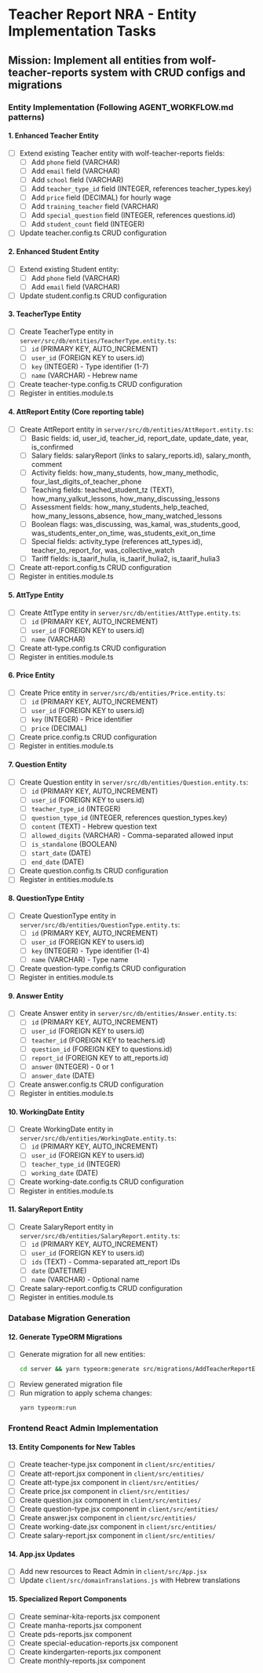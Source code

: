 # Teacher Report NRA - Entity Implementation Tasks

## Mission: Implement all entities from wolf-teacher-reports system with CRUD configs and migrations

### Entity Implementation (Following AGENT_WORKFLOW.md patterns)

#### 1. Enhanced Teacher Entity  
- [ ] Extend existing Teacher entity with wolf-teacher-reports fields:
  - [ ] Add `phone` field (VARCHAR)
  - [ ] Add `email` field (VARCHAR) 
  - [ ] Add `school` field (VARCHAR)
  - [ ] Add `teacher_type_id` field (INTEGER, references teacher_types.key)
  - [ ] Add `price` field (DECIMAL) for hourly wage
  - [ ] Add `training_teacher` field (VARCHAR)
  - [ ] Add `special_question` field (INTEGER, references questions.id)
  - [ ] Add `student_count` field (INTEGER)
- [ ] Update teacher.config.ts CRUD configuration

#### 2. Enhanced Student Entity
- [ ] Extend existing Student entity:
  - [ ] Add `phone` field (VARCHAR)
  - [ ] Add `email` field (VARCHAR)
- [ ] Update student.config.ts CRUD configuration

#### 3. TeacherType Entity
- [ ] Create TeacherType entity in `server/src/db/entities/TeacherType.entity.ts`:
  - [ ] `id` (PRIMARY KEY, AUTO_INCREMENT)
  - [ ] `user_id` (FOREIGN KEY to users.id)
  - [ ] `key` (INTEGER) - Type identifier (1-7)
  - [ ] `name` (VARCHAR) - Hebrew name
- [ ] Create teacher-type.config.ts CRUD configuration
- [ ] Register in entities.module.ts

#### 4. AttReport Entity (Core reporting table)
- [ ] Create AttReport entity in `server/src/db/entities/AttReport.entity.ts`:
  - [ ] Basic fields: id, user_id, teacher_id, report_date, update_date, year, is_confirmed
  - [ ] Salary fields: salaryReport (links to salary_reports.id), salary_month, comment
  - [ ] Activity fields: how_many_students, how_many_methodic, four_last_digits_of_teacher_phone
  - [ ] Teaching fields: teached_student_tz (TEXT), how_many_yalkut_lessons, how_many_discussing_lessons
  - [ ] Assessment fields: how_many_students_help_teached, how_many_lessons_absence, how_many_watched_lessons
  - [ ] Boolean flags: was_discussing, was_kamal, was_students_good, was_students_enter_on_time, was_students_exit_on_time
  - [ ] Special fields: activity_type (references att_types.id), teacher_to_report_for, was_collective_watch
  - [ ] Tariff fields: is_taarif_hulia, is_taarif_hulia2, is_taarif_hulia3
- [ ] Create att-report.config.ts CRUD configuration
- [ ] Register in entities.module.ts

#### 5. AttType Entity
- [ ] Create AttType entity in `server/src/db/entities/AttType.entity.ts`:
  - [ ] `id` (PRIMARY KEY, AUTO_INCREMENT)
  - [ ] `user_id` (FOREIGN KEY to users.id)
  - [ ] `name` (VARCHAR)
- [ ] Create att-type.config.ts CRUD configuration
- [ ] Register in entities.module.ts

#### 6. Price Entity
- [ ] Create Price entity in `server/src/db/entities/Price.entity.ts`:
  - [ ] `id` (PRIMARY KEY, AUTO_INCREMENT)
  - [ ] `user_id` (FOREIGN KEY to users.id)
  - [ ] `key` (INTEGER) - Price identifier
  - [ ] `price` (DECIMAL)
- [ ] Create price.config.ts CRUD configuration
- [ ] Register in entities.module.ts

#### 7. Question Entity
- [ ] Create Question entity in `server/src/db/entities/Question.entity.ts`:
  - [ ] `id` (PRIMARY KEY, AUTO_INCREMENT)
  - [ ] `user_id` (FOREIGN KEY to users.id)
  - [ ] `teacher_type_id` (INTEGER)
  - [ ] `question_type_id` (INTEGER, references question_types.key)
  - [ ] `content` (TEXT) - Hebrew question text
  - [ ] `allowed_digits` (VARCHAR) - Comma-separated allowed input
  - [ ] `is_standalone` (BOOLEAN)
  - [ ] `start_date` (DATE)
  - [ ] `end_date` (DATE)
- [ ] Create question.config.ts CRUD configuration
- [ ] Register in entities.module.ts

#### 8. QuestionType Entity
- [ ] Create QuestionType entity in `server/src/db/entities/QuestionType.entity.ts`:
  - [ ] `id` (PRIMARY KEY, AUTO_INCREMENT)
  - [ ] `user_id` (FOREIGN KEY to users.id)
  - [ ] `key` (INTEGER) - Type identifier (1-4)
  - [ ] `name` (VARCHAR) - Type name
- [ ] Create question-type.config.ts CRUD configuration
- [ ] Register in entities.module.ts

#### 9. Answer Entity
- [ ] Create Answer entity in `server/src/db/entities/Answer.entity.ts`:
  - [ ] `id` (PRIMARY KEY, AUTO_INCREMENT)
  - [ ] `user_id` (FOREIGN KEY to users.id)
  - [ ] `teacher_id` (FOREIGN KEY to teachers.id)
  - [ ] `question_id` (FOREIGN KEY to questions.id)
  - [ ] `report_id` (FOREIGN KEY to att_reports.id)
  - [ ] `answer` (INTEGER) - 0 or 1
  - [ ] `answer_date` (DATE)
- [ ] Create answer.config.ts CRUD configuration
- [ ] Register in entities.module.ts

#### 10. WorkingDate Entity
- [ ] Create WorkingDate entity in `server/src/db/entities/WorkingDate.entity.ts`:
  - [ ] `id` (PRIMARY KEY, AUTO_INCREMENT)
  - [ ] `user_id` (FOREIGN KEY to users.id)
  - [ ] `teacher_type_id` (INTEGER)
  - [ ] `working_date` (DATE)
- [ ] Create working-date.config.ts CRUD configuration
- [ ] Register in entities.module.ts

#### 11. SalaryReport Entity
- [ ] Create SalaryReport entity in `server/src/db/entities/SalaryReport.entity.ts`:
  - [ ] `id` (PRIMARY KEY, AUTO_INCREMENT)
  - [ ] `user_id` (FOREIGN KEY to users.id)
  - [ ] `ids` (TEXT) - Comma-separated att_report IDs
  - [ ] `date` (DATETIME)
  - [ ] `name` (VARCHAR) - Optional name
- [ ] Create salary-report.config.ts CRUD configuration
- [ ] Register in entities.module.ts

### Database Migration Generation

#### 12. Generate TypeORM Migrations
- [ ] Generate migration for all new entities:
  ```bash
  cd server && yarn typeorm:generate src/migrations/AddTeacherReportEntities
  ```
- [ ] Review generated migration file
- [ ] Run migration to apply schema changes:
  ```bash
  yarn typeorm:run
  ```

### Frontend React Admin Implementation

#### 13. Entity Components for New Tables
- [ ] Create teacher-type.jsx component in `client/src/entities/`
- [ ] Create att-report.jsx component in `client/src/entities/`
- [ ] Create att-type.jsx component in `client/src/entities/`
- [ ] Create price.jsx component in `client/src/entities/`
- [ ] Create question.jsx component in `client/src/entities/`
- [ ] Create question-type.jsx component in `client/src/entities/`
- [ ] Create answer.jsx component in `client/src/entities/`
- [ ] Create working-date.jsx component in `client/src/entities/`
- [ ] Create salary-report.jsx component in `client/src/entities/`

#### 14. App.jsx Updates
- [ ] Add new resources to React Admin in `client/src/App.jsx`
- [ ] Update `client/src/domainTranslations.js` with Hebrew translations

#### 15. Specialized Report Components
- [ ] Create seminar-kita-reports.jsx component
- [ ] Create manha-reports.jsx component
- [ ] Create pds-reports.jsx component
- [ ] Create special-education-reports.jsx component
- [ ] Create kindergarten-reports.jsx component
- [ ] Create monthly-reports.jsx component